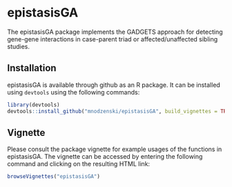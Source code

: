 
<!-- README.md is generated from README.Rmd. Please edit that file -->

# epistasisGA

<!-- badges: start -->

<!-- badges: end -->

The epistasisGA package implements the GADGETS approach for detecting
gene-gene interactions in case-parent triad or affected/unaffected
sibling studies.

## Installation

epistasisGA is available through github as an R package. It can be
installed using `devtools` using the following commands:

``` r
library(devtools)
devtools::install_github("mnodzenski/epistasisGA", build_vignettes = TRUE, dependencies = TRUE)
```

## Vignette

Please consult the package vignette for example usages of the functions
in epistasisGA. The vignette can be accessed by entering the following
command and clicking on the resulting HTML link:

``` r
browseVignettes("epistasisGA")
```
